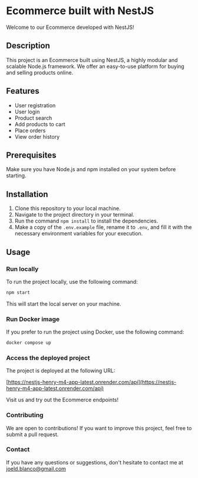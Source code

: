 # Ecommerce built with NestJS

Welcome to our Ecommerce developed with NestJS!

## Description

This project is an Ecommerce built using NestJS, a highly modular and scalable Node.js framework. We offer an easy-to-use platform for buying and selling products online.

## Features

- User registration
- User login
- Product search
- Add products to cart
- Place orders
- View order history

## Prerequisites

Make sure you have Node.js and npm installed on your system before starting.

## Installation

1. Clone this repository to your local machine.
2. Navigate to the project directory in your terminal.
3. Run the command `npm install` to install the dependencies.
4. Make a copy of the `.env.example` file, rename it to `.env`, and fill it with the necessary environment variables for your execution.

## Usage

### Run locally

To run the project locally, use the following command:

```bash
npm start
```

This will start the local server on your machine.

### Run Docker image

If you prefer to run the project using Docker, use the following command:

```bash
docker compose up
```

### Access the deployed project

The project is deployed at the following URL:

[https://nestjs-henry-m4-app-latest.onrender.com/api](https://nestjs-henry-m4-app-latest.onrender.com/api)

Visit us and try out the Ecommerce endpoints!

### Contributing

We are open to contributions! If you want to improve this project, feel free to submit a pull request.

### Contact

If you have any questions or suggestions, don't hesitate to contact me at [joeld.blanco@gmail.com](mailto:joeld.blanco@gmail.com)
